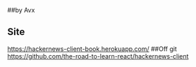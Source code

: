 ##by Avx
## Site
https://hackernews-client-book.herokuapp.com/
##Off git 
https://github.com/the-road-to-learn-react/hackernews-client